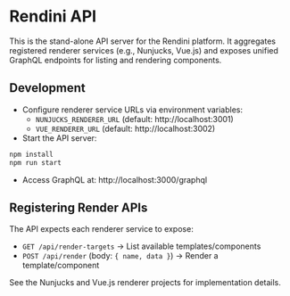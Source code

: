 # Rendini API

This is the stand-alone API server for the Rendini platform. It aggregates registered renderer
services (e.g., Nunjucks, Vue.js) and exposes unified GraphQL endpoints for listing and rendering
components.

## Development

- Configure renderer service URLs via environment variables:
  - `NUNJUCKS_RENDERER_URL` (default: http://localhost:3001)
  - `VUE_RENDERER_URL` (default: http://localhost:3002)
- Start the API server:

```bash
npm install
npm run start
```

- Access GraphQL at: http://localhost:3000/graphql

## Registering Render APIs

The API expects each renderer service to expose:

- `GET /api/render-targets` → List available templates/components
- `POST /api/render` (body: `{ name, data }`) → Render a template/component

See the Nunjucks and Vue.js renderer projects for implementation details.
